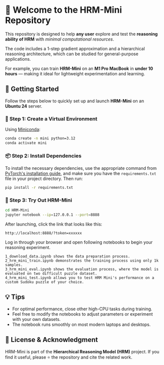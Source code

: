 # 🌟 Welcome to the **HRM-Mini** Repository

This repository is designed to help **any user** explore and test the **reasoning ability of HRM** with *minimal computational resources*.

The code includes a 1-step gradient approximation and a hierarchical reasoning architecture, which can be studied for general-purpose applications.

For example, you can train **HRM-Mini** on an **M1 Pro MacBook** in **under 10 hours** — making it ideal for lightweight experimentation and learning.

## 🚀 Getting Started

Follow the steps below to quickly set up and launch **HRM-Mini** on an **Ubuntu 24** server.

### 🧩 Step 1: Create a Virtual Environment

Using [Miniconda](https://docs.conda.io/en/latest/miniconda.html):

```bash
conda create -n mini python=3.12
conda activate mini
```

### 📦 Step 2: Install Dependencies

To install the necessary dependencies, use the appropriate command from [PyTorch's installation guide](https://pytorch.org/get-started/locally/), and make sure you have the `requirements.txt` file in your project directory. Then run:

```bash
pip install -r requirements.txt
```

### 🧠 Step 3: Try Out HRM-Mini

```bash
cd HRM-Mini
jupyter notebook --ip=127.0.0.1 --port=8888
```

After launching, click the link that looks like this:

```
http://localhost:8888/?token=xxxxxx
```

Log in through your browser and open following notebooks to begin your reasoning experiment.

```
1_download_data.ipynb shows the data preparation process.
2_hrm_mini_train.ipynb demonstrates the training process using only 1k samples.
3_hrm_mini_eval.ipynb shows the evaluation process, where the model is evaluated on two difficult puzzle dataset.
4_hrm_mini_test.ipynb allows you to test HRM Mini's performance on a custom Sudoku puzzle of your choice.
```

## 💡 Tips

* For optimal performance, close other high-CPU tasks during training.
* Feel free to modify the notebooks to adjust parameters or experiment with your own datasets.
* The notebook runs smoothly on most modern laptops and desktops.

## 🧾 License & Acknowledgment

HRM-Mini is part of the **Hierarchical Reasoning Model (HRM)** project.
If you find it useful, please ⭐ the repository and cite the related work.
